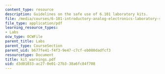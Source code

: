 ```yaml
---
content_type: resource
description: Guidelines on the safe use of 6.101 laboratory kits.
file: /media/courses/6-101-introductory-analog-electronics-laboratory-spring-2007/d3d01033ac270e0127b338a6fc84f708_kit_warnings.pdf
file_type: application/pdf
learning_resource_types:
- Labs
ocw_type: OCWFile
parent_title: Labs
parent_type: CourseSection
parent_uid: b677fe41-f4f3-9e47-c7cf-eb080dadfcf3
resourcetype: Document
title: kit_warnings.pdf
uid: d3d01033-ac27-0e01-27b3-38a6fc84f708
---
```

